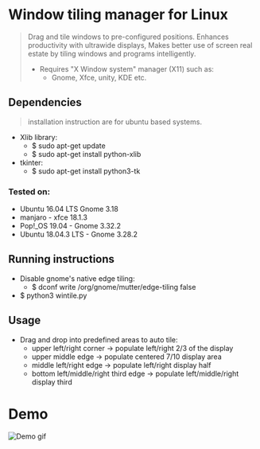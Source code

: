 # Window tiling manager for Linux
> Drag and tile windows to pre-configured positions.
> Enhances productivity with ultrawide displays, 
> Makes better use of screen real estate by tiling windows and programs intelligently.
> - Requires "X Window system" manager (X11) such as:
>   - Gnome, Xfce, unity, KDE etc.


## Dependencies
> installation instruction are for ubuntu based systems.
- Xlib library:
  - $ sudo apt-get update
  - $ sudo apt-get install python-xlib 
- tkinter:
  - $ sudo apt-get install python3-tk

### Tested on:
* Ubuntu 16.04 LTS Gnome 3.18
* manjaro - xfce 18.1.3
* Pop!_OS 19.04 - Gnome 3.32.2
* Ubuntu 18.04.3 LTS - Gnome 3.28.2
## Running instructions
- Disable gnome's native edge tiling:
  -  $ dconf write /org/gnome/mutter/edge-tiling false
- $ python3 wintile.py


## Usage
- Drag and drop into predefined areas to auto tile: 
    * upper left/right corner -> populate left/right 2/3 of the display
    * upper middle edge -> populate centered 7/10 display area
    * middle left/right edge -> populate left/right display half
    * bottom left/middle/right third edge -> populate left/middle/right display third

# Demo
![Demo gif](https://raw.githubusercontent.com/ladzaretti/wintile/master/opt_win.gif)
